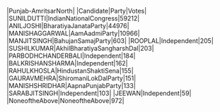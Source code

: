  
|Punjab-AmritsarNorth|
|Candidate|Party|Votes|
|SUNILDUTTI|IndianNationalCongress|59212|
|ANILJOSHI|BharatiyaJanataParty|44976|
|MANISHAGGARWAL|AamAadmiParty|10966|
|MANJITSINGH|BahujanSamajParty|603|
|ROOPLAL|Independent|205|
|SUSHILKUMAR|AkhilBharatiyaSangharshDal|203|
|PARBODHCHANDERBALI|Independent|184|
|BALKRISHANSHARMA|Independent|162|
|RAHULKHOSLA|HindustanShaktiSena|155|
|GAURAVMEHRA|ShiromaniLokDalParty|151|
|MANISHSHRIDHAR|AapnaPunjabParty|133|
|SARABJITSINGH|Independent|103|
|JEEWAN|Independent|59|
|NoneoftheAbove|NoneoftheAbove|972|
